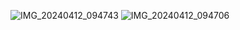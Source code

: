 ![IMG_20240412_094743](https://github.com/Atreston/asistencias/assets/33429783/23169acc-999c-4136-9670-9c14e2be30e9)
![IMG_20240412_094706](https://github.com/Atreston/asistencias/assets/33429783/90390df5-a8c3-4617-a4de-4de47630eb17)
